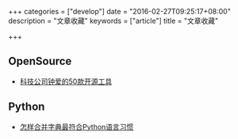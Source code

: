 +++
categories = ["develop"]
date = "2016-02-27T09:25:17+08:00"
description = "文章收藏"
keywords = ["article"]
title = "文章收藏"

+++

## OpenSource

+ [科技公司钟爱的50款开源工具](https://mp.weixin.qq.com/s?__biz=MjM5MzM3NjM4MA==&mid=405458525&idx=1&sn=55df62ed6bd01823806a0f1823f3d09c&scene=1&srcid=02264HbqiU0NKglMR5FpYrxr&key=710a5d99946419d952b51286bb476ae852980381752236f35f6efed2d81774806f1a7c345fa76ff83cf2e78cf079c5ea&ascene=0&uin=MTY3MzQ2MzI0MA%3D%3D&devicetype=iMac+MacBookAir6%2C2+OSX+OSX+10.11.1+build(15B42)&version=11020201&pass_ticket=e26w4BJlltsElwNSjLt2YR9yfr3wKAjeFSY4jW2GKDL5EoGluXzwcsD2JICeFSTH)

## Python

+ [怎样合并字典最符合Python语言习惯](http://codingpy.com/article/the-idiomatic-way-to-merge-dicts-in-python/?hmsr=toutiao.io&utm_medium=toutiao.io&utm_source=toutiao.io)

